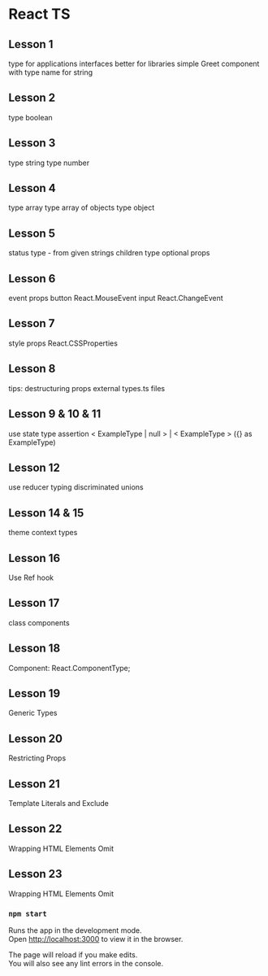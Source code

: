 # React TS

## Lesson 1

type for applications
interfaces better for libraries
simple Greet component with type name for string

## Lesson 2

type boolean

## Lesson 3

type string
type number

## Lesson 4

type array
type array of objects
type object

## Lesson 5

status type - from given strings
children type
optional props

## Lesson 6

event props 
button  React.MouseEvent<HTMLButtonElement>
input   React.ChangeEvent<HTMLInputElement>

## Lesson 7

style props React.CSSProperties

## Lesson 8

tips: destructuring props
external types.ts files

## Lesson 9 & 10 & 11

use state type assertion < ExampleType | null > | < ExampleType > ({} as ExampleType)

## Lesson 12

use reducer typing
discriminated unions

## Lesson 14 & 15

theme context types

## Lesson 16

Use Ref hook

## Lesson 17

class components

## Lesson 18

Component: React.ComponentType;

## Lesson 19

Generic Types

## Lesson 20

Restricting Props

## Lesson 21

Template Literals and Exclude

## Lesson 22

Wrapping HTML Elements
Omit 

## Lesson 23

Wrapping HTML Elements
Omit 



### `npm start`

Runs the app in the development mode.\
Open [http://localhost:3000](http://localhost:3000) to view it in the browser.

The page will reload if you make edits.\
You will also see any lint errors in the console.